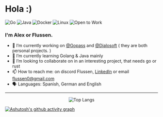 # Hola :)

![Go](https://img.shields.io/badge/Golang-E8E8E8?style=for-the-badge&logo=go&logoColor=1fbdae)
![Java](https://img.shields.io/badge/java-%23ED8B00.svg?style=for-the-badge&logo=openjdk&logoColor=white)
![Docker](https://img.shields.io/badge/docker-%230db7ed.svg?style=for-the-badge&logo=docker&logoColor=white)
![Linux](https://img.shields.io/badge/Linux-FCC624?style=for-the-badge&logo=linux&logoColor=black)
![Open to Work](https://img.shields.io/badge/Open%20to%20Work-green?style=for-the-badge)

### I'm Alex or Flussen.
- 🔭 I’m currently working on [@Gopass](https://github.com/Flussen/GoPass) and [@Dialosoft](https://github.com/Dialosoft) ( they are both personal projects. )
- 🌱 I’m currently learning Golang & Java mainly
- 👯 I’m looking to collaborate on in an interesting project, that needs go or rust
- 📫 How to reach me: on discord Flussen, [LinkedIn](https://www.linkedin.com/in/alexander-rios-8a03b820b/) or email flussen0@gmail.com
- 🗣️ Languages: Spanish, German and English

<hr>

<p align="center">
  <img src="https://github-readme-stats.vercel.app/api/top-langs/?username=flussen&hide=lua" alt="Top Langs">
</p>

[![Ashutosh's github activity graph](https://github-readme-activity-graph.vercel.app/graph?username=Flussen&theme=github-compact)](https://github.com/Dialosoft/backend)
